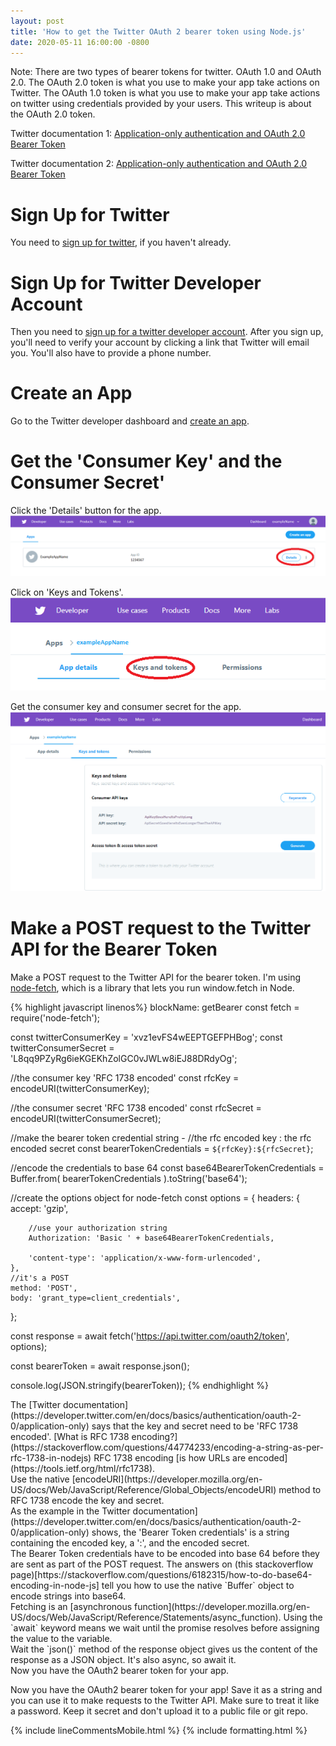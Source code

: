 ```yaml
---
layout: post
title: 'How to get the Twitter OAuth 2 bearer token using Node.js'
date: 2020-05-11 16:00:00 -0800
---
```

Note: There are two types of bearer tokens for twitter. OAuth 1.0 and OAuth 2.0. The OAuth 2.0 token is what you use to make your app take actions on Twitter. The OAuth 1.0 token is what you use to make your app take actions on twitter using credentials provided by your users. This writeup is about the OAuth 2.0 token. 

Twitter documentation 1: [Application-only authentication and OAuth 2.0 Bearer Token](https://developer.twitter.com/en/docs/basics/authentication/api-reference/token)

Twitter documentation 2: [Application-only authentication and OAuth 2.0 Bearer Token](https://developer.twitter.com/en/docs/basics/authentication/oauth-2-0/application-only)

# Sign Up for Twitter
You need to [sign up for twitter](https://twitter.com/signup/), if you haven't already.

# Sign Up for Twitter Developer Account
Then you need to [sign up for a twitter developer account](https://developer.twitter.com/en).
After you sign up, you'll need to verify your account by clicking a link that Twitter will email you. You'll also have to provide a phone number.

# Create an App
Go to the Twitter developer dashboard and [create an app](https://developer.twitter.com/en/apps/create).

# Get the 'Consumer Key' and the Consumer Secret'
Click the 'Details' button for the app.
![Details Button](/assets//images/2020-05-11/detailsButton.png)

Click on 'Keys and Tokens'.
![Keys and Tokens Button](/assets//images/2020-05-11/keysAndTokens.png)

Get the consumer key and consumer secret for the app.
![Key and Secret](/assets//images/2020-05-11/keySecret.png)

# Make a POST request to the Twitter API for the Bearer Token
Make a POST request to the Twitter API for the bearer token. I'm using [node-fetch](https://www.npmjs.com/package/node-fetch), which is a library that lets you run window.fetch in Node.

{% highlight javascript linenos%}
blockName: getBearer
const fetch = require('node-fetch');

const twitterConsumerKey = 'xvz1evFS4wEEPTGEFPHBog';
const twitterConsumerSecret = 'L8qq9PZyRg6ieKGEKhZolGC0vJWLw8iEJ88DRdyOg';

//the consumer key 'RFC 1738 encoded'
const rfcKey = encodeURI(twitterConsumerKey);

//the consumer secret 'RFC 1738 encoded'
const rfcSecret = encodeURI(twitterConsumerSecret);

//make the bearer token credential string - 
//the rfc encoded key : the rfc encoded secret
const bearerTokenCredentials = `${rfcKey}:${rfcSecret}`;

//encode the credentials to base 64
const base64BearerTokenCredentials = Buffer.from(
    bearerTokenCredentials
).toString('base64');

//create the options object for node-fetch
const options = {
    headers: {
        accept: 'gzip',
        
        //use your authorization string
        Authorization: 'Basic ' + base64BearerTokenCredentials,

        'content-type': 'application/x-www-form-urlencoded',
    },
    //it's a POST
    method: 'POST',
    body: 'grant_type=client_credentials',
};

const response = await fetch('https://api.twitter.com/oauth2/token', options);

const bearerToken = await response.json();

console.log(JSON.stringify(bearerToken));
{% endhighlight %}

<div class='lineComment' id='{
    block: getBearer, 
    line: 6 
    }'
    >
The [Twitter documentation](https://developer.twitter.com/en/docs/basics/authentication/oauth-2-0/application-only) says that the key and secret need to be 'RFC 1738 encoded'. [What is RFC 1738 encoding?](https://stackoverflow.com/questions/44774233/encoding-a-string-as-per-rfc-1738-in-nodejs) RFC 1738 encoding [is how URLs are encoded](https://tools.ietf.org/html/rfc1738).
</div>

<div class='lineComment' id='{block: getBearer, line: 7}'>
Use the native [encodeURI](https://developer.mozilla.org/en-US/docs/Web/JavaScript/Reference/Global_Objects/encodeURI) method to RFC 1738 encode the key and secret.
</div>

<div class='lineComment' id='{block: getBearer, line: 14 }'
>
As the example in the Twitter documentation](https://developer.twitter.com/en/docs/basics/authentication/oauth-2-0/application-only) shows, the 'Bearer Token credentials' is a string containing the encoded key, a ':', and the encoded secret. 
</div>

<div class='lineComment' id='{block: getBearer, line: 16}'
>
The Bearer Token credentials have to be encoded into base 64 before they are sent as part of the POST request. The answers on (this stackoverflow page)[https://stackoverflow.com/questions/6182315/how-to-do-base64-encoding-in-node-js] tell you how to use the native `Buffer` object to encode strings into base64.
</div>

<div class='lineComment' id='{block: getBearer, line: 36 }'
>
Fetching is an [asynchronous function](https://developer.mozilla.org/en-US/docs/Web/JavaScript/Reference/Statements/async_function). Using the `await` keyword means we wait until the promise resolves before assigning the value to the variable.
</div>

<div class='lineComment' id='{block: getBearer, line: 38 }'>
Wait the `json()` method of the response object gives us the content of the response as a JSON object. It's also async, so await it. 
</div>

<div class='lineComment' id='{block: getBearer, line: 40 }'>
Now you have the OAuth2 bearer token for your app.
</div>

Now you have the OAuth2 bearer token for your app! Save it as a string and you can use it to make requests to the Twitter API. Make sure to treat it like a password. Keep it secret and don't upload it to a public file or git repo.

{% include lineCommentsMobile.html %}
{% include formatting.html %}